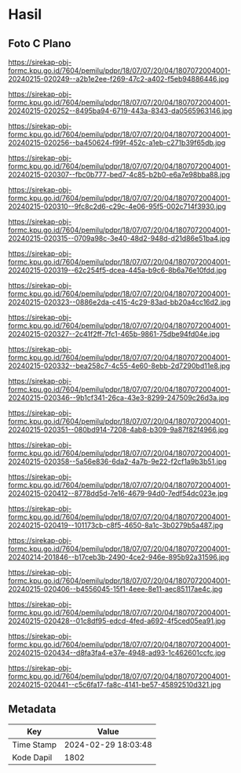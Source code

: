 # Hasil

## Foto C Plano

https://sirekap-obj-formc.kpu.go.id/7604/pemilu/pdpr/18/07/07/20/04/1807072004001-20240215-020249--a2b1e2ee-f269-47c2-a402-f5eb94886446.jpg

https://sirekap-obj-formc.kpu.go.id/7604/pemilu/pdpr/18/07/07/20/04/1807072004001-20240215-020252--8495ba94-6719-443a-8343-da0565963146.jpg

https://sirekap-obj-formc.kpu.go.id/7604/pemilu/pdpr/18/07/07/20/04/1807072004001-20240215-020256--ba450624-f99f-452c-a1eb-c271b39f65db.jpg

https://sirekap-obj-formc.kpu.go.id/7604/pemilu/pdpr/18/07/07/20/04/1807072004001-20240215-020307--fbc0b777-bed7-4c85-b2b0-e6a7e98bba88.jpg

https://sirekap-obj-formc.kpu.go.id/7604/pemilu/pdpr/18/07/07/20/04/1807072004001-20240215-020310--9fc8c2d6-c29c-4e06-95f5-002c714f3930.jpg

https://sirekap-obj-formc.kpu.go.id/7604/pemilu/pdpr/18/07/07/20/04/1807072004001-20240215-020315--0709a98c-3e40-48d2-948d-d21d86e51ba4.jpg

https://sirekap-obj-formc.kpu.go.id/7604/pemilu/pdpr/18/07/07/20/04/1807072004001-20240215-020319--62c254f5-dcea-445a-b9c6-8b6a76e10fdd.jpg

https://sirekap-obj-formc.kpu.go.id/7604/pemilu/pdpr/18/07/07/20/04/1807072004001-20240215-020323--0886e2da-c415-4c29-83ad-bb20a4cc16d2.jpg

https://sirekap-obj-formc.kpu.go.id/7604/pemilu/pdpr/18/07/07/20/04/1807072004001-20240215-020327--2c41f2ff-7fc1-465b-9861-75dbe94fd04e.jpg

https://sirekap-obj-formc.kpu.go.id/7604/pemilu/pdpr/18/07/07/20/04/1807072004001-20240215-020332--bea258c7-4c55-4e60-8ebb-2d7290bd11e8.jpg

https://sirekap-obj-formc.kpu.go.id/7604/pemilu/pdpr/18/07/07/20/04/1807072004001-20240215-020346--9b1cf341-26ca-43e3-8299-247509c26d3a.jpg

https://sirekap-obj-formc.kpu.go.id/7604/pemilu/pdpr/18/07/07/20/04/1807072004001-20240215-020351--080bd914-7208-4ab8-b309-9a87f82f4966.jpg

https://sirekap-obj-formc.kpu.go.id/7604/pemilu/pdpr/18/07/07/20/04/1807072004001-20240215-020358--5a56e836-6da2-4a7b-9e22-f2cf1a9b3b51.jpg

https://sirekap-obj-formc.kpu.go.id/7604/pemilu/pdpr/18/07/07/20/04/1807072004001-20240215-020412--8778dd5d-7e16-4679-94d0-7edf54dc023e.jpg

https://sirekap-obj-formc.kpu.go.id/7604/pemilu/pdpr/18/07/07/20/04/1807072004001-20240215-020419--101173cb-c8f5-4650-8a1c-3b0279b5a487.jpg

https://sirekap-obj-formc.kpu.go.id/7604/pemilu/pdpr/18/07/07/20/04/1807072004001-20240214-201846--b17ceb3b-2490-4ce2-946e-895b92a31596.jpg

https://sirekap-obj-formc.kpu.go.id/7604/pemilu/pdpr/18/07/07/20/04/1807072004001-20240215-020406--b4556045-15f1-4eee-8e11-aec85117ae4c.jpg

https://sirekap-obj-formc.kpu.go.id/7604/pemilu/pdpr/18/07/07/20/04/1807072004001-20240215-020428--01c8df95-edcd-4fed-a692-4f5ced05ea91.jpg

https://sirekap-obj-formc.kpu.go.id/7604/pemilu/pdpr/18/07/07/20/04/1807072004001-20240215-020434--d8fa3fa4-e37e-4948-ad93-1c462601ccfc.jpg

https://sirekap-obj-formc.kpu.go.id/7604/pemilu/pdpr/18/07/07/20/04/1807072004001-20240215-020441--c5c6fa17-fa8c-4141-be57-45892510d321.jpg


## Metadata

| Key        | Value               |
| ---------- | ------------------- |
| Time Stamp | 2024-02-29 18:03:48 |
| Kode Dapil | 1802                |



